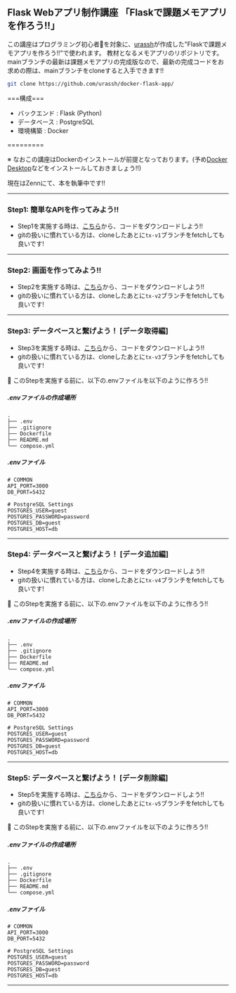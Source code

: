 ## Flask Webアプリ制作講座 「Flaskで課題メモアプリを作ろう!!」
この講座はプログラミング初心者🔰を対象に、[urassh](https://github.com/urassh)が作成した"Flaskで課題メモアプリを作ろう!!"で使われます。
教材となるメモアプリのリポジトリです。
mainブランチの最新は課題メモアプリの完成版なので、最新の完成コードをお求めの際は、mainブランチをcloneすると入手できます!!
```bash
git clone https://github.com/urassh/docker-flask-app/
```
===構成===
- バックエンド : Flask (Python)
- データベース : PostgreSQL
- 環境構築 : Docker

=========

※ なおこの講座はDockerのインストールが前提となっております。(予め[Docker Desktop](https://www.docker.com/ja-jp/products/docker-desktop/)などをインストールしておきましょう!!)

現在はZennにて、本を執筆中です!!


---

### Step1: 簡単なAPIを作ってみよう!!
- Step1を実施する時は、[こちら](https://github.com/urassh/docker-flask-app/releases/tag/tx-v1.0)から、コードをダウンロードしよう!!
- gitの扱いに慣れている方は、cloneしたあとに`tx-v1`ブランチをfetchしても良いです!

---

###  Step2: 画面を作ってみよう!!
- Step2を実施する時は、[こちら](https://github.com/urassh/docker-flask-app/releases/tag/tx-v2.0)から、コードをダウンロードしよう!!
- gitの扱いに慣れている方は、cloneしたあとに`tx-v2`ブランチをfetchしても良いです!

---

### Step3: データベースと繋げよう！ [データ取得編]
- Step3を実施する時は、[こちら](https://github.com/urassh/docker-flask-app/releases/tag/tx-v3.0)から、コードをダウンロードしよう!!
- gitの扱いに慣れている方は、cloneしたあとに`tx-v3`ブランチをfetchしても良いです!

📌 このStepを実施する前に、以下の.envファイルを以下のように作ろう!!
##### .envファイルの作成場所
```
.
├── .env
├── .gitignore
├── Dockerfile
├── README.md
└── compose.yml
```

##### .envファイル
```.env
# COMMON
API_PORT=3000
DB_PORT=5432

# PostgreSQL Settings
POSTGRES_USER=guest
POSTGRES_PASSWORD=password
POSTGRES_DB=guest
POSTGRES_HOST=db
```

---

###  Step4: データベースと繋げよう！ [データ追加編]
- Step4を実施する時は、[こちら](https://github.com/urassh/docker-flask-app/releases/tag/tx-v4.0)から、コードをダウンロードしよう!!
- gitの扱いに慣れている方は、cloneしたあとに`tx-v4`ブランチをfetchしても良いです!

📌 このStepを実施する前に、以下の.envファイルを以下のように作ろう!!
##### .envファイルの作成場所
```
.
├── .env
├── .gitignore
├── Dockerfile
├── README.md
└── compose.yml
```

##### .envファイル
```.env
# COMMON
API_PORT=3000
DB_PORT=5432

# PostgreSQL Settings
POSTGRES_USER=guest
POSTGRES_PASSWORD=password
POSTGRES_DB=guest
POSTGRES_HOST=db
```
---

### Step5: データベースと繋げよう！ [データ削除編]
- Step5を実施する時は、[こちら](https://github.com/urassh/docker-flask-app/releases/tag/tx-v5.0)から、コードをダウンロードしよう!!
- gitの扱いに慣れている方は、cloneしたあとに`tx-v5`ブランチをfetchしても良いです!

📌 このStepを実施する前に、以下の.envファイルを以下のように作ろう!!
##### .envファイルの作成場所
```
.
├── .env
├── .gitignore
├── Dockerfile
├── README.md
└── compose.yml
```

##### .envファイル
```.env
# COMMON
API_PORT=3000
DB_PORT=5432

# PostgreSQL Settings
POSTGRES_USER=guest
POSTGRES_PASSWORD=password
POSTGRES_DB=guest
POSTGRES_HOST=db
```
---





